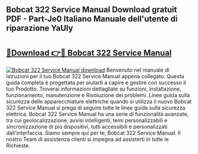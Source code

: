 ## Bobcat 322 Service Manual Download gratuit PDF - Part-Je0 Italiano Manuale dell'utente di riparazione YaUly

# <h2><a href="http://dfaw80n.blite.top/?on=Bobcat+322+Service+Manual">🔗Download 👉🔴 Bobcat 322 Service Manual</a></h2>

[![Bobcat 322 Service Manual download](https://i.imgur.com/lujVjoI.png)](http://dfaw80n.blite.top/?on=Bobcat+322+Service+Manual)
Benvenuto nel manuale di Istruzioni per il tuo Bobcat 322 Service Manual appena collegato. Questa guida completa è progettata per aiutarti a capire e gestire con successo il tuo Prodotto. Troverai informazioni dettagliate su funzioni, installazione, funzionamento, manutenzione e Risoluzione dei problemi. Linee guida sulla sicurezza delle apparecchiature elettriche quando si utilizza il nuovo Bobcat 322 Service Manual si prega di seguire tutte le linee guida sulla sicurezza elettrica. Bobcat 322 Service Manual ha una serie di funzionalità avanzate, tra cui geolocalizzazione, avvisi intelligenti, temi personalizzabili e sincronizzazione di più dispositivi, tutti accessibili e personalizzati dall'interfaccia. Siamo sempre qui per te, Bobcat 322 Service Manual. Il nostro Team di assistenza clienti si impegna ad assisterti in tutte le Richieste.
